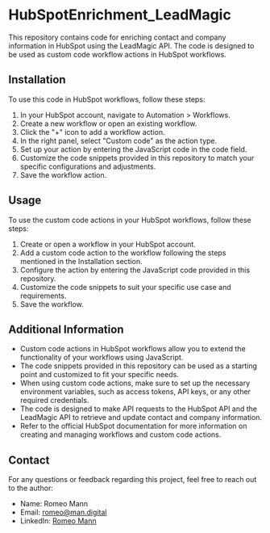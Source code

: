 # HubSpotEnrichment_LeadMagic

This repository contains code for enriching contact and company information in HubSpot using the LeadMagic API. The code is designed to be used as custom code workflow actions in HubSpot workflows.

## Installation

To use this code in HubSpot workflows, follow these steps:

1. In your HubSpot account, navigate to Automation > Workflows.
2. Create a new workflow or open an existing workflow.
3. Click the "+" icon to add a workflow action.
4. In the right panel, select "Custom code" as the action type.
5. Set up your action by entering the JavaScript code in the code field.
6. Customize the code snippets provided in this repository to match your specific configurations and adjustments.
7. Save the workflow action.

## Usage

To use the custom code actions in your HubSpot workflows, follow these steps:

1. Create or open a workflow in your HubSpot account.
2. Add a custom code action to the workflow following the steps mentioned in the Installation section.
3. Configure the action by entering the JavaScript code provided in this repository.
4. Customize the code snippets to suit your specific use case and requirements.
5. Save the workflow.

## Additional Information

- Custom code actions in HubSpot workflows allow you to extend the functionality of your workflows using JavaScript.
- The code snippets provided in this repository can be used as a starting point and customized to fit your specific needs.
- When using custom code actions, make sure to set up the necessary environment variables, such as access tokens, API keys, or any other required credentials.
- The code is designed to make API requests to the HubSpot API and the LeadMagic API to retrieve and update contact and company information.
- Refer to the official HubSpot documentation for more information on creating and managing workflows and custom code actions.

## Contact

For any questions or feedback regarding this project, feel free to reach out to the author:

- Name: Romeo Mann
- Email: romeo@man.digital
- LinkedIn: [Romeo Mann](https://www.linkedin.com/in/romeoman/)
